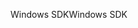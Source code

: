 <span data-ttu-id="58310-101">Windows SDK</span><span class="sxs-lookup"><span data-stu-id="58310-101">Windows SDK</span></span>